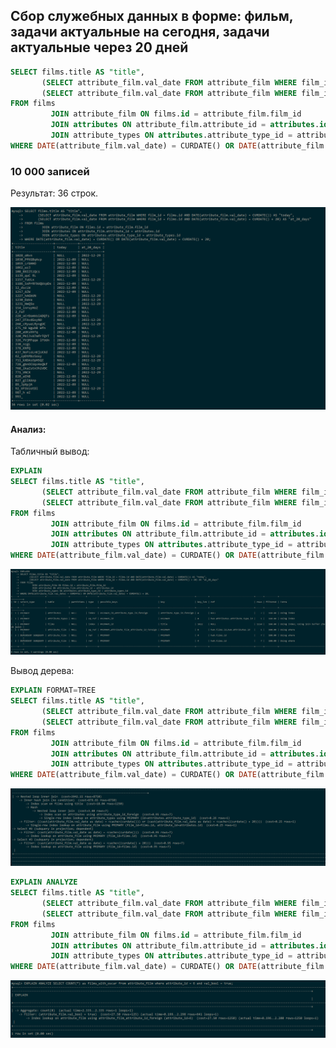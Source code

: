 ## Сбор служебных данных в форме: фильм, задачи актуальные на сегодня, задачи актуальные через 20 дней

```sql
SELECT films.title AS "title",
       (SELECT attribute_film.val_date FROM attribute_film WHERE film_id = films.id AND DATE(attribute_film.val_date) = CURDATE()) AS "today",
       (SELECT attribute_film.val_date FROM attribute_film WHERE film_id = films.id AND DATE(attribute_film.val_date) = CURDATE() + 20) AS "at_20_days"
FROM films
         JOIN attribute_film ON films.id = attribute_film.film_id
         JOIN attributes ON attribute_film.attribute_id = attributes.id
         JOIN attribute_types ON attributes.attribute_type_id = attribute_types.id
WHERE DATE(attribute_film.val_date) = CURDATE() OR DATE(attribute_film.val_date) = CURDATE() + 20;
```

### 10 000 записей

Результат: 36 строк.

![10 000](./images/service_collection/result_10000.png)

#### Анализ:

Табличный вывод:

```sql
EXPLAIN
SELECT films.title AS "title",
       (SELECT attribute_film.val_date FROM attribute_film WHERE film_id = films.id AND DATE(attribute_film.val_date) = CURDATE()) AS "today",
       (SELECT attribute_film.val_date FROM attribute_film WHERE film_id = films.id AND DATE(attribute_film.val_date) = CURDATE() + 20) AS "at_20_days"
FROM films
         JOIN attribute_film ON films.id = attribute_film.film_id
         JOIN attributes ON attribute_film.attribute_id = attributes.id
         JOIN attribute_types ON attributes.attribute_type_id = attribute_types.id
WHERE DATE(attribute_film.val_date) = CURDATE() OR DATE(attribute_film.val_date) = CURDATE() + 20;
```

![explain](./images/service_collection/explain_10000.png)

Вывод дерева:

```sql
EXPLAIN FORMAT=TREE
SELECT films.title AS "title",
       (SELECT attribute_film.val_date FROM attribute_film WHERE film_id = films.id AND DATE(attribute_film.val_date) = CURDATE()) AS "today",
       (SELECT attribute_film.val_date FROM attribute_film WHERE film_id = films.id AND DATE(attribute_film.val_date) = CURDATE() + 20) AS "at_20_days"
FROM films
         JOIN attribute_film ON films.id = attribute_film.film_id
         JOIN attributes ON attribute_film.attribute_id = attributes.id
         JOIN attribute_types ON attributes.attribute_type_id = attribute_types.id
WHERE DATE(attribute_film.val_date) = CURDATE() OR DATE(attribute_film.val_date) = CURDATE() + 20;
```

![explain tree](./images/service_collection/explain_tree_10000.png)

```sql
EXPLAIN ANALYZE
SELECT films.title AS "title",
       (SELECT attribute_film.val_date FROM attribute_film WHERE film_id = films.id AND DATE(attribute_film.val_date) = CURDATE()) AS "today",
       (SELECT attribute_film.val_date FROM attribute_film WHERE film_id = films.id AND DATE(attribute_film.val_date) = CURDATE() + 20) AS "at_20_days"
FROM films
         JOIN attribute_film ON films.id = attribute_film.film_id
         JOIN attributes ON attribute_film.attribute_id = attributes.id
         JOIN attribute_types ON attributes.attribute_type_id = attribute_types.id
WHERE DATE(attribute_film.val_date) = CURDATE() OR DATE(attribute_film.val_date) = CURDATE() + 20;
```

![explain analyze](./images/oscar_films_count/analyze_10000.png)